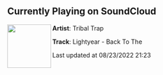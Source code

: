 ## Currently Playing on SoundCloud

[<img align="left" width="100" src="https://i1.sndcdn.com/artworks-8a1JQLyMDBzyj5Eo-cnVGzA-t500x500.jpg">](https://soundcloud.com/tribaltrapmusic/lightyearbacktothe)

**Artist**: Tribal Trap 

**Track**: Lightyear - Back To The

Last updated at 08/23/2022 21:23

